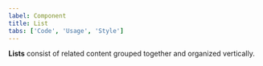 ```yaml
---
label: Component
title: List
tabs: ['Code', 'Usage', 'Style']
---
```


<page-intro>**Lists** consist of related content grouped together and organized vertically.</page-intro>

<component 
    name="Ordered List"
    component="list" 
    variation="list--ordered"
    codepen="MOEWEP"
    hasReactVersion="true"
    hasAngularVersion="true"
    >
</component>

<component 
    name="Unordered List"
    component="list" 
    variation="list"
    codepen="JOrjOj"
    hasReactVersion="true"
    hasAngularVersion="true"
    >
</component>
<component-docs component="list"></component-docs>
